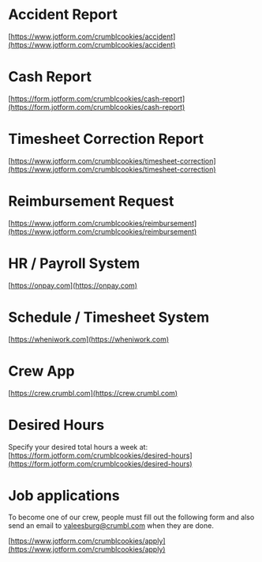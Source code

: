 # Accident Report
[https://www.jotform.com/crumblcookies/accident](https://www.jotform.com/crumblcookies/accident)

# Cash Report
[https://form.jotform.com/crumblcookies/cash-report](https://form.jotform.com/crumblcookies/cash-report)

# Timesheet Correction Report
[https://www.jotform.com/crumblcookies/timesheet-correction](https://www.jotform.com/crumblcookies/timesheet-correction)

# Reimbursement Request
[https://www.jotform.com/crumblcookies/reimbursement](https://www.jotform.com/crumblcookies/reimbursement)

# HR / Payroll System
[https://onpay.com](https://onpay.com)

# Schedule / Timesheet System
[https://wheniwork.com](https://wheniwork.com)

# Crew App
[https://crew.crumbl.com](https://crew.crumbl.com)

# Desired Hours
Specify your desired total hours a week at: 
[https://form.jotform.com/crumblcookies/desired-hours](https://form.jotform.com/crumblcookies/desired-hours)

# Job applications
To become one of our crew, people must fill out the following form and also send an email to <a href="mailto:valeesburg@crumbl.com?subject=Job Application">valeesburg@crumbl.com</a> when they are done.

[https://www.jotform.com/crumblcookies/apply](https://www.jotform.com/crumblcookies/apply)
